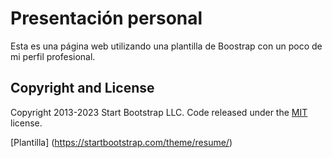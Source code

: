 # Presentación personal
Esta es una página web utilizando una plantilla de Boostrap con un poco de mi perfil profesional.

## Copyright and License

Copyright 2013-2023 Start Bootstrap LLC. Code released under the [MIT](https://github.com/StartBootstrap/startbootstrap-resume/blob/master/LICENSE) license.

[Plantilla] (https://startbootstrap.com/theme/resume/)